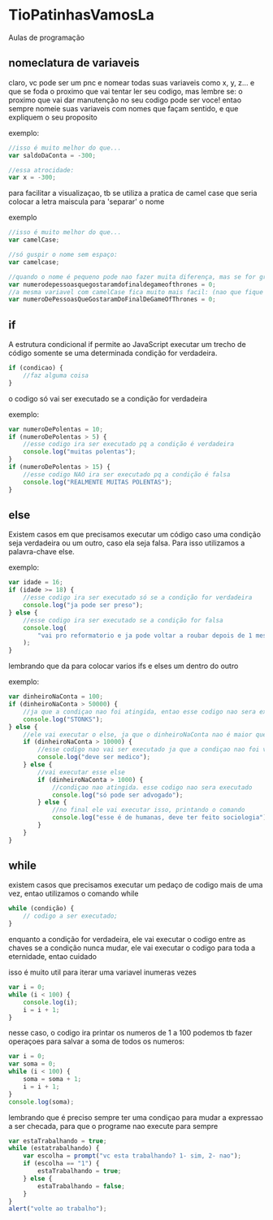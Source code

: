 # TioPatinhasVamosLa

Aulas de programação

## nomeclatura de variaveis

claro, vc pode ser um pnc e nomear todas suas variaveis como x, y, z... e que se foda o proximo que vai tentar ler seu codigo, mas lembre se: o proximo que vai dar manutenção no seu codigo pode ser voce!
entao sempre nomeie suas variaveis com nomes que façam sentido, e que expliquem o seu proposito

exemplo:

```javascript
//isso é muito melhor do que...
var saldoDaConta = -300;

//essa atrocidade:
var x = -300;
```

para facilitar a visualizaçao, tb se utiliza a pratica de camel case
que seria colocar a letra maiscula para 'separar' o nome

exemplo

```javascript
//isso é muito melhor do que...
var camelCase;

//só guspir o nome sem espaço:
var camelcase;

//quando o nome é pequeno pode nao fazer muita diferença, mas se for grande...
var numerodepessoasquegostaramdofinaldegameofthrones = 0;
//a mesma variavel com camelCase fica muito mais facil: (nao que fique tao mais facil assim)
var numeroDePessoasQueGostaramDoFinalDeGameOfThrones = 0;
```

## if

A estrutura condicional if permite ao JavaScript executar um trecho de código somente se uma determinada condição for verdadeira.

```javascript
if (condicao) {
    //faz alguma coisa
}
```

o codigo só vai ser executado se a condição for verdadeira

exemplo:

```javascript
var numeroDePolentas = 10;
if (numeroDePolentas > 5) {
    //esse codigo ira ser executado pq a condição é verdadeira
    console.log("muitas polentas");
}
if (numeroDePolentas > 15) {
    //esse codigo NAO ira ser executado pq a condição é falsa
    console.log("REALMENTE MUITAS POLENTAS");
}
```

## else

Existem casos em que precisamos executar um código caso uma condição seja verdadeira ou um outro, caso ela seja falsa. Para isso utilizamos a palavra-chave else.

exemplo:

```javascript
var idade = 16;
if (idade >= 18) {
    //esse codigo ira ser executado só se a condição for verdadeira
    console.log("ja pode ser preso");
} else {
    //esse codigo ira ser executado se a condição for falsa
    console.log(
        "vai pro reformatorio e ja pode voltar a roubar depois de 1 mes"
    );
}
```

lembrando que da para colocar varios ifs e elses um dentro do outro

exemplo:

```javascript
var dinheiroNaConta = 100;
if (dinheiroNaConta > 50000) {
    //ja que a condiçao nao foi atingida, entao esse codigo nao sera executado
    console.log("STONKS");
} else {
    //ele vai executar o else, ja que o dinheiroNaConta nao é maior que 50000
    if (dinheiroNaConta > 10000) {
        //esse codigo nao vai ser executado ja que a condiçao nao foi verdadeira
        console.log("deve ser medico");
    } else {
        //vai executar esse else
        if (dinheiroNaConta > 1000) {
            //condiçao nao atingida. esse codigo nao sera executado
            console.log("só pode ser advogado");
        } else {
            //no final ele vai executar isso, printando o comando
            console.log("esse é de humanas, deve ter feito sociologia");
        }
    }
}
```

## while

existem casos que precisamos executar um pedaço de codigo mais de uma vez, entao utilizamos o comando while

```javascript
while (condição) {
    // codigo a ser executado;
}
```

enquanto a condição for verdadeira, ele vai executar o codigo entre as chaves
se a condição nunca mudar, ele vai executar o codigo para toda a eternidade, entao cuidado

isso é muito util para iterar uma variavel inumeras vezes

```javascript
var i = 0;
while (i < 100) {
    console.log(i);
    i = i + 1;
}
```

nesse caso, o codigo ira printar os numeros de 1 a 100
podemos tb fazer operaçoes para salvar a soma de todos os numeros:

```javascript
var i = 0;
var soma = 0;
while (i < 100) {
    soma = soma + 1;
    i = i + 1;
}
console.log(soma);
```

lembrando que é preciso sempre ter uma condiçao para mudar a expressao a ser checada, para que o programe nao execute para sempre

```javascript
var estaTrabalhando = true;
while (estatrabalhando) {
    var escolha = prompt("vc esta trabalhando? 1- sim, 2- nao");
    if (escolha == "1") {
        estaTrabalhando = true;
    } else {
        estaTrabalhando = false;
    }
}
alert("volte ao trabalho");
```
